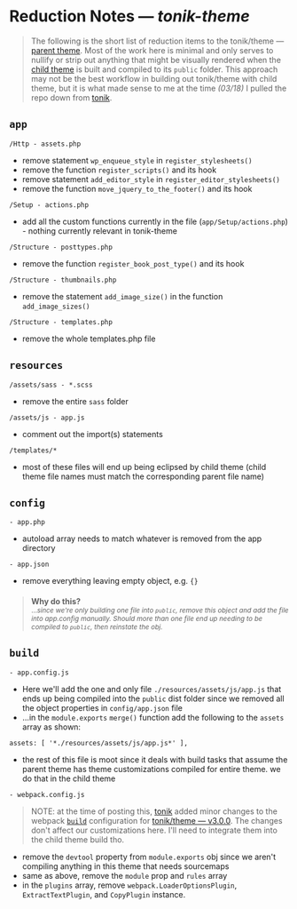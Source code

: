 # Reduction Notes &mdash; *tonik-theme*

> The following is the short list of reduction items to the tonik/theme &mdash; [parent theme](https://github.com/tonik/theme/tree/master). Most of the work here is minimal and only serves to nullify or strip out anything that might be visually rendered when the [child theme](https://github.com/sushidub/tonik-child-theme) is built and compiled to its `public` folder. This approach may not be the best workflow in building out tonik/theme with child theme, but it is what made sense to me at the time *(03/18)* I pulled the repo down from [tonik](https://github.com/tonik). 

## `app`
`/Http - assets.php`
+ remove statement `wp_enqueue_style` in `register_stylesheets()`
+ remove the function `register_scripts()` and its hook
+ remove statement `add_editor_style` in `register_editor_stylesheets()`
+ remove the function `move_jquery_to_the_footer()` and its hook

`/Setup - actions.php`
+ add all the custom functions currently in the file (`app/Setup/actions.php`) - nothing currently relevant in tonik-theme

`/Structure - posttypes.php`
+ remove the function `register_book_post_type()` and its hook

`/Structure - thumbnails.php`
+ remove the statement `add_image_size()` in the function `add_image_sizes()`

`/Structure - templates.php`
+ remove the whole templates.php file

## `resources`
`/assets/sass - *.scss`
+ remove the entire `sass` folder

`/assets/js - app.js`
+ comment out the import(s) statements

`/templates/*`
+ most of these files will end up being eclipsed by child theme (child theme file names must match the corresponding parent file name)

## `config`
`- app.php`
+ autoload array needs to match whatever is removed from the app directory

`- app.json`
+ remove everything leaving empty object, e.g. `{}`
> #### **Why do this?**<br><span style="font-weight:400;font-size:.75rem;">...*since we're only building one file into `public`, remove this object and add the file into app.config manually. Should more than one file end up needing to be compiled to `public`, then reinstate the obj.*</span>

## `build`
`- app.config.js`
+ Here we'll add the one and only file `./resources/assets/js/app.js` that ends up being compiled into the `public` dist folder since we removed all the object properties in `config/app.json` file
+ ...in the `module.exports` `merge()` function add the following to the `assets` array as shown:

```
assets: [ '*./resources/assets/js/app.js*' ],
```
+ the rest of this file is moot since it deals with build tasks that assume the parent theme has theme customizations compiled for entire theme. we do that in the child theme

`- webpack.config.js`
> NOTE: at the time of posting this, [tonik](https://github.com/tonik) added minor changes to the webpack [`build`](https://github.com/tonik/theme/blob/master/build/webpack.config.js) configuration for [tonik/theme &mdash; v3.0.0](https://github.com/tonik/theme/tree/master). The changes don't affect our customizations here. I'll need to integrate them into the child theme build tho.
+ remove the `devtool` property from `module.exports` obj since we aren't compiling anything in this theme that needs sourcemaps
+ same as above, remove the `module` prop and `rules` array
+ in the `plugins` array, remove `webpack.LoaderOptionsPlugin`, `ExtractTextPlugin`, and `CopyPlugin` instance.


